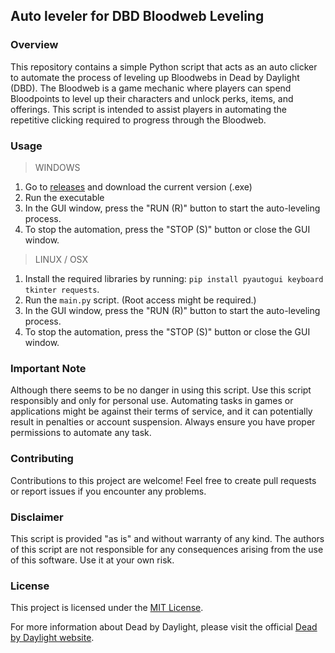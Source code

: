 ## Auto leveler for DBD Bloodweb Leveling

### Overview

This repository contains a simple Python script that acts as an auto clicker to automate the process of leveling up Bloodwebs in Dead by Daylight (DBD). The Bloodweb is a game mechanic where players can spend Bloodpoints to level up their characters and unlock perks, items, and offerings. This script is intended to assist players in automating the repetitive clicking required to progress through the Bloodweb.

### Usage
> WINDOWS
1. Go to [releases](https://github.com/wuku0/bloodweb/releases) and download the current version (.exe)
2. Run the executable
3. In the GUI window, press the "RUN (R)" button to start the auto-leveling process.
5. To stop the automation, press the "STOP (S)" button or close the GUI window.


> LINUX / OSX
1. Install the required libraries by running: `pip install pyautogui keyboard tkinter requests`.
2. Run the `main.py` script. (Root access might be required.)
3. In the GUI window, press the "RUN (R)" button to start the auto-leveling process.
5. To stop the automation, press the "STOP (S)" button or close the GUI window.

### Important Note

Although there seems to be no danger in using this script. Use this script responsibly and only for personal use. Automating tasks in games or applications might be against their terms of service, and it can potentially result in penalties or account suspension. Always ensure you have proper permissions to automate any task.

### Contributing

Contributions to this project are welcome! Feel free to create pull requests or report issues if you encounter any problems.

### Disclaimer

This script is provided "as is" and without warranty of any kind. The authors of this script are not responsible for any consequences arising from the use of this software. Use it at your own risk.

### License

This project is licensed under the [MIT License](LICENSE).

For more information about Dead by Daylight, please visit the official [Dead by Daylight website](https://deadbydaylight.com/).
